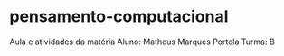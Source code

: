 # pensamento-computacional
 Aula e atividades da matéria
 Aluno: Matheus Marques Portela
 Turma: B 
